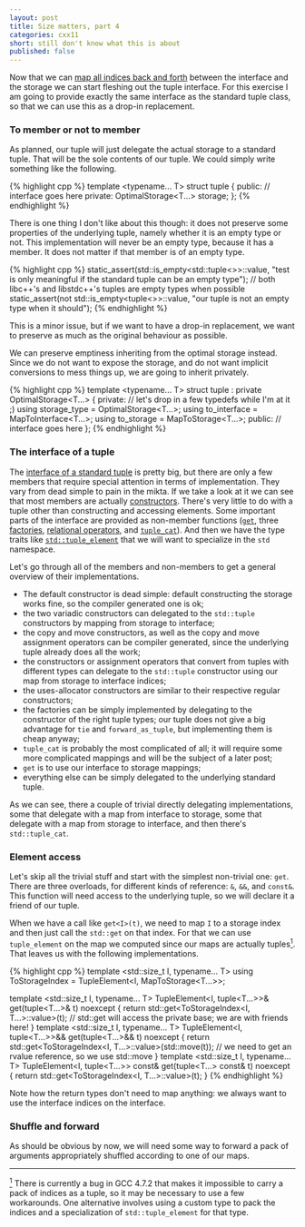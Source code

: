 ```yaml
---
layout: post
title: Size matters, part 4
categories: cxx11
short: still don't know what this is about
published: false
---
```


Now that we can [map all indices back and forth][previous] between the interface
and the storage we can start fleshing out the tuple interface. For this exercise
I am going to provide exactly the same interface as the standard tuple class, so
that we can use this as a drop-in replacement.

### To member or not to member

As planned, our tuple will just delegate the actual storage to a standard tuple.
That will be the sole contents of our tuple. We could simply write something
like the following.

{% highlight cpp %}
template <typename... T>
struct tuple {
public:
    // interface goes here
private:
    OptimalStorage<T...> storage;
};
{% endhighlight %}

There is one thing I don't like about this though: it does not preserve some
properties of the underlying tuple, namely whether it is an empty type or not.
This implementation will never be an empty type, because it has a member. It
does not matter if that member is of an empty type.

{% highlight cpp %}
static_assert(std::is_empty<std::tuple<>>::value,
    "test is only meaningful if the standard tuple can be an empty type");
    // both libc++'s and libstdc++'s tuples are empty types when possible
static_assert(not std::is_empty<tuple<>>::value,
    "our tuple is not an empty type when it should");
{% endhighlight %}

This is a minor issue, but if we want to have a drop-in replacement, we want to
preserve as much as the original behaviour as possible.

We can preserve emptiness inheriting from the optimal storage instead. Since we
do not want to expose the storage, and do not want implicit conversions to mess
things up, we are going to inherit privately.

{% highlight cpp %}
template <typename... T>
struct tuple : private OptimalStorage<T...> {
private:
    // let's drop in a few typedefs while I'm at it ;)
    using storage_type = OptimalStorage<T...>;
    using to_interface = MapToInterface<T...>;
    using to_storage = MapToStorage<T...>;
public:
    // interface goes here
};
{% endhighlight %}

### The interface of a tuple

The [interface of a standard tuple][tuple reference] is pretty big, but there
are only a few members that require special attention in terms of
implementation. They vary from dead simple to pain in the mikta. If we take a
look at it we can see that most members are actually [constructors]. There's
very little to do with a tuple other than constructing and accessing elements.
Some important parts of the interface are provided as non-member functions
([`get`][get], three [factories], [relational operators], and
 [`tuple_cat`][tuple_cat]). And then we have the type traits like
[`std::tuple_element`][tuple_element] that we will want to specialize in the
`std` namespace.

Let's go through all of the members and non-members to get a general overview of
their implementations.

- The default constructor is dead simple: default constructing the storage works
fine, so the compiler generated one is ok;
- the two variadic constructors can delegated to the `std::tuple` constructors
by mapping from storage to interface;
- the copy and move constructors, as well as the copy and move assignment
operators can be compiler generated, since the underlying tuple already does all
the work;
- the constructors or assignment operators that convert from tuples with
different types can delegate to the `std::tuple` constructor using our map from
storage to interface indices;
- the uses-allocator constructors are similar to their respective regular
constructors;
- the factories can be simply implemented by delegating to the constructor of
the right tuple types; our tuple does not give a big advantage for `tie` and
`forward_as_tuple`, but implementing them is cheap anyway;
- `tuple_cat` is probably the most complicated of all; it will require some more
complicated mappings and will be the subject of a later post;
- `get` is to use our interface to storage mappings;
- everything else can be simply delegated to the underlying standard tuple.

As we can see, there a couple of trivial directly delegating implementations,
some that delegate with a map from interface to storage, some that delegate
with a map from storage to interface, and then there's `std::tuple_cat`.

### Element access

Let's skip all the trivial stuff and start with the simplest non-trivial one:
`get`. There are three overloads, for different kinds of reference: `&`, `&&`,
and `const&`. This function will need access to the underlying tuple, so we will
declare it a friend of our tuple.

When we have a call like `get<I>(t)`, we need to map `I` to a storage index and
then just call the `std::get` on that index. For that we can use `tuple_element`
on the map we computed since our maps are actually tuples<a id="reference_1"
href="#footnote_1"><sup>1</sup></a>. That leaves us with the following
implementations.

{% highlight cpp %}
template <std::size_t I, typename... T>
using ToStorageIndex = TupleElement<I, MapToStorage<T...>>;

template <std::size_t I, typename... T>
TupleElement<I, tuple<T...>>& get(tuple<T...>& t) noexcept {
    return std::get<ToStorageIndex<I, T...>::value>(t);
    // std::get will access the private base; we are with friends here!
}
template <std::size_t I, typename... T>
TupleElement<I, tuple<T...>>&& get(tuple<T...>&& t) noexcept {
    return std::get<ToStorageIndex<I, T...>::value>(std::move(t));
    // we need to get an rvalue reference, so we use std::move
}
template <std::size_t I, typename... T>
TupleElement<I, tuple<T...>> const& get(tuple<T...> const& t) noexcept {
    return std::get<ToStorageIndex<I, T...>::value>(t);
}
{% endhighlight %}

Note how the return types don't need to map anything: we always want to use the
interface indices on the interface.

### Shuffle and forward

As should be obvious by now, we will need some way to forward a pack of
arguments appropriately shuffled according to one of our maps.

---

<a id="footnote_1" href="#reference_1"><sup>1</sup></a>
There is currently a bug in GCC 4.7.2 that makes it impossible to carry a pack
of indices as a tuple, so it may be necessary to use a few workarounds. One
alternative involves using a custom type to pack the indices and a
specialization of `std::tuple_element` for that type.

 [tuple reference]: http://en.cppreference.com/w/cpp/utility/tuple "std::tuple reference"
 [constructors]: http://en.cppreference.com/w/cpp/utility/tuple/tuple "std::tuple constructors"
 [get]: http://en.cppreference.com/w/cpp/utility/tuple/get "std::get"
 [factories]: http://en.cppreference.com/w/cpp/utility/tuple/tie "e.g. std::tie"
 [relational operators]: http://en.cppreference.com/w/cpp/utility/tuple/operator_cmp "std::tuple relational operators"
 [tuple_cat]: http://en.cppreference.com/w/cpp/utility/tuple/tuple_cat "std::tuple_cat"
 [tuple_element]: http://en.cppreference.com/w/cpp/utility/tuple/tuple_element "std::tuple_element"
 [previous]: /cxx11/2012/12/09/optimal-tuple-iii.html "Previously..."
 [next]: /cxx11/2012/12/23/optimal-tuple-v.html "To be continued..."


